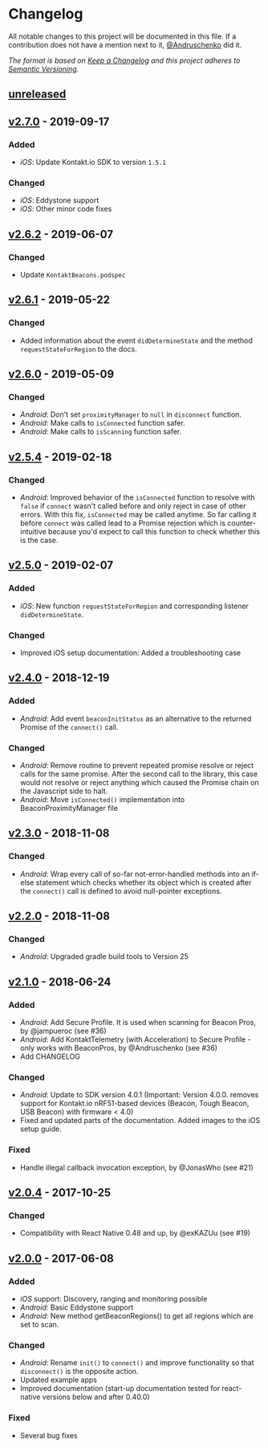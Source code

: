 # Changelog

All notable changes to this project will be documented in this file. If a contribution does not have a mention next to it, [@Andruschenko](https://github.com/Andruschenko) did it.

_The format is based on [Keep a Changelog](http://keepachangelog.com/) and this project adheres to [Semantic Versioning](http://semver.org/)._

## [unreleased]

## [v2.7.0] - 2019-09-17

### Added

- _iOS_: Update Kontakt.io SDK to version `1.5.1` 

### Changed

- _iOS_: Eddystone support
- _iOS_: Other minor code fixes

## [v2.6.2] - 2019-06-07

### Changed

- Update `KontaktBeacons.podspec`

## [v2.6.1] - 2019-05-22

### Changed

- Added information about the event `didDetermineState` and the method `requestStateForRegion` to the docs.

## [v2.6.0] - 2019-05-09

### Changed

- _Android_: Don't set `proximityManager` to `null` in `disconnect` function.
- _Android_: Make calls to `isConnected` function safer.
- _Android_: Make calls to `isScanning` function safer.

## [v2.5.4] - 2019-02-18

### Changed

- _Android_: Improved behavior of the `isConnected` function to resolve with `false` if `connect` wasn't called before and only reject in case of other errors. With this fix, `isConnected` may be called anytime. So far calling it before `connect` was called lead to a Promise rejection which is counter-intuitive because you'd expect to call this function to check whether this is the case.

## [v2.5.0] - 2019-02-07

### Added

- _iOS_: New function `requestStateForRegion` and corresponding listener `didDetermineState`.

### Changed

- Improved iOS setup documentation: Added a troubleshooting case

## [v2.4.0] - 2018-12-19

### Added

- _Android_: Add event `beaconInitStatus` as an alternative to the returned Promise of the `connect()` call.

### Changed

- _Android_: Remove routine to prevent repeated promise resolve or reject calls for the same promise. After the second call to the library, this case would not resolve or reject anything which caused the Promise chain on the Javascript side to halt.
- _Android_: Move `isConnected()` implementation into BeaconProximityManager file

## [v2.3.0] - 2018-11-08

### Changed

- _Android_: Wrap every call of so-far not-error-handled methods into an if-else statement which checks whether its object which is created after the `connect()` call is defined to avoid null-pointer exceptions.

## [v2.2.0] - 2018-11-08

### Changed

- _Android_: Upgraded gradle build tools to Version 25

## [v2.1.0] - 2018-06-24

### Added

- _Android_: Add Secure Profile. It is used when scanning for Beacon Pros, by @jampueroc (see #36) 
- _Android_: Add KontaktTelemetry (with Acceleration) to Secure Profile - only works with BeaconPros, by @Andruschenko (see #36)
- Add CHANGELOG

### Changed

- _Android_: Update to SDK version 4.0.1 (Important: Version 4.0.0. removes support for Kontakt.io nRF51-based devices (Beacon, Tough Beacon, USB Beacon) with firmware < 4.0)
- Fixed and updated parts of the documentation. Added images to the iOS setup guide.

### Fixed

- Handle illegal callback invocation exception, by @JonasWho (see #21)

## [v2.0.4] - 2017-10-25

### Changed

- Compatibility with React Native 0.48 and up, by @exKAZUu (see #19)

## [v2.0.0] - 2017-06-08

### Added

- _iOS_ support: Discovery, ranging and monitoring possible
- _Android_: Basic Eddystone support
- _Android_: New method getBeaconRegions() to get all regions which are set to scan.

### Changed

- _Android_: Rename `init()` to `connect()` and improve functionality so that `disconnect()` is the opposite action.
- Updated example apps
- Improved documentation (start-up documentation tested for react-native versions below and after 0.40.0)

### Fixed

- Several bug fixes


[unreleased]: https://github.com/mingmingtong/react-native-kontaktio/compare/v2.6.2...master
[v2.7.0]: https://github.com/mingmingtong/react-native-kontaktio/compare/v2.6.2...v2.7.0
[v2.6.2]: https://github.com/mingmingtong/react-native-kontaktio/compare/v2.6.1...v2.6.2
[v2.6.1]: https://github.com/mingmingtong/react-native-kontaktio/compare/v2.6.0...v2.6.1
[v2.6.0]: https://github.com/mingmingtong/react-native-kontaktio/compare/v2.5.4...v2.6.0
[v2.5.4]: https://github.com/mingmingtong/react-native-kontaktio/compare/v2.5.0...v2.5.4
[v2.5.0]: https://github.com/mingmingtong/react-native-kontaktio/compare/v2.4.0...v2.5.0
[v2.4.0]: https://github.com/mingmingtong/react-native-kontaktio/compare/v2.3.0...v2.4.0
[v2.3.0]: https://github.com/mingmingtong/react-native-kontaktio/compare/v2.2.0...v2.3.0
[v2.2.0]: https://github.com/mingmingtong/react-native-kontaktio/compare/v2.1.0...v2.2.0
[v2.1.0]: https://github.com/mingmingtong/react-native-kontaktio/compare/v2.0.4...v2.1.0
[v2.0.4]: https://github.com/mingmingtong/react-native-kontaktio/compare/v2.0.3...v2.0.4
[v2.0.0]: https://github.com/mingmingtong/react-native-kontaktio/compare/v1.2.0...v2.0.0
